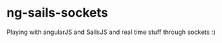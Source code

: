 ng-sails-sockets
================

Playing with angularJS and SailsJS and real time stuff through sockets :)
